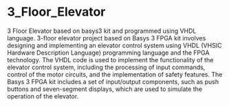 # 3_Floor_Elevator
3 Floor Elevator based on basys3 kit and programmed using VHDL language.
3-floor elevator project based on Basys 3 FPGA kit involves designing and implementing an elevator control system using VHDL (VHSIC Hardware Description Language) programming language and the FPGA technology. The VHDL code is used to implement the functionality of the elevator control system, including the processing of input commands, control of the motor circuits, and the implementation of safety features. The Basys 3 FPGA kit includes a set of input/output components, such as push buttons and seven-segment displays, which are used to simulate the operation of the elevator.
